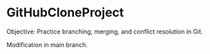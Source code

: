 # GitHubCloneProject
Objective: Practice branching, merging, and conflict resolution in Git.

Modification in main branch.
